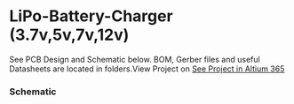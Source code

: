 # LiPo-Battery-Charger (3.7v,5v,7v,12v)
See PCB Design and Schematic below. BOM, Gerber files and useful Datasheets are located in folders.View Project on 
[See Project in Altium 365 ](https://covenant-university.365.altium.com/designs/9FBB2931-2C2F-4DBE-9974-121B30308414)  
### Schematic
